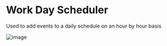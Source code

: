 # Work Day Scheduler

Used to add events to a daily schedule on an hour by hour basis

![image](https://user-images.githubusercontent.com/109484545/220773609-981c9925-cbf8-431b-90db-0570fd655774.png)
